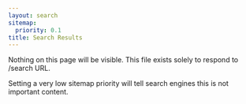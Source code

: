 ```yaml
---
layout: search
sitemap:
  priority: 0.1
title: Search Results
---
```


Nothing on this page will be visible. This file exists solely to respond to /search URL.

Setting a very low sitemap priority will tell search engines this is not important content.